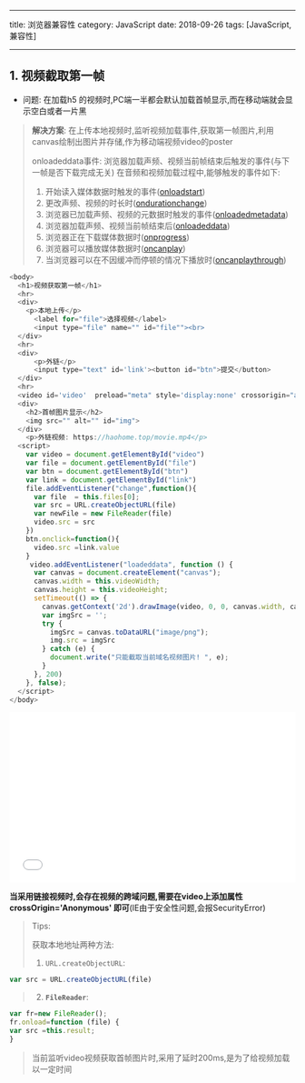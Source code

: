 -----

title: 浏览器兼容性
category: JavaScript
date: 2018-09-26
tags: [JavaScript,兼容性]

-----


## 1. 视频截取第一帧

- 问题: 在加载h5 的视频时,PC端一半都会默认加载首帧显示,而在移动端就会显示空白或者一片黑

> **解决方案**: 在上传本地视频时,监听视频加载事件,获取第一帧图片,利用canvas绘制出图片并存储,作为移动端视频video的poster
>
> onloadeddata事件:  浏览器加载声频、视频当前帧结束后触发的事件(与下一帧是否下载完成无关)
> 在音频和视频加载过程中,能够触发的事件如下:
>
> 1. 开始读入媒体数据时触发的事件([onloadstart](http://www.webkkl.com/api-v/onloadstart.php))
> 2. 更改声频、视频的时长时([ondurationchange](http://www.webkkl.com/api-v/ondurationchange.php))
> 3. 浏览器已加载声频、视频的元数据时触发的事件([onloadedmetadata](http://www.webkkl.com/api-v/onloadedmetadata.php))
> 4. 浏览器加载声频、视频当前帧结束后([onloadeddata](http://www.webkkl.com/api-v/onloadeddata.php))
> 5. 浏览器正在下载媒体数据时([onprogress](http://www.webkkl.com/api-v/onprogress.php))
> 6. 浏览器可以播放媒体数据时([oncanplay](http://www.webkkl.com/api-v/oncanplay.php))
> 7. 当浏览器可以在不因缓冲而停顿的情况下播放时([oncanplaythrough](http://www.webkkl.com/api-v/oncanplaythrough.php))
>

<!-- more -->

```javascript
<body>
  <h1>视频获取第一帧</h1>
  <hr>
  <div>
    <p>本地上传</p>
      <label for="file">选择视频</label> 
      <input type="file" name="" id="file""><br>
  </div>
  <hr>
  <div>
      <p>外链</p>
      <input type="text" id='link'><button id="btn">提交</button>
  </div>
  <hr>
  <video id='video'  preload="meta" style='display:none' crossorigin="anonymous"></video>
  <div>
    <h2>首帧图片显示</h2>
    <img src="" alt="" id="img">
  </div>
	<p>外链视频: https://haohome.top/movie.mp4</p>
  <script>
    var video = document.getElementById("video")
    var file = document.getElementById("file")
    var btn = document.getElementById("btn")
    var link = document.getElementById("link")
    file.addEventListener("change",function(){
      var file  = this.files[0];
      var src = URL.createObjectURL(file)
      var newFile = new FileReader(file)
      video.src = src
    })
    btn.onclick=function(){
      video.src =link.value
    }
     video.addEventListener("loadeddata", function () {
      var canvas = document.createElement("canvas");
      canvas.width = this.videoWidth;
      canvas.height = this.videoHeight;
      setTimeout(() => {
        canvas.getContext('2d').drawImage(video, 0, 0, canvas.width, canvas.height);
        var imgSrc = '';
        try {
          imgSrc = canvas.toDataURL("image/png");
          img.src = imgSrc
        } catch (e) {
          document.write("只能截取当前域名视频图片! ", e);
        }
      }, 200)
    }, false);
  </script>
</body>
```

<iframe width="100%" height="300" src="//jsrun.net/PqhKp/embedded/all/light/" allowfullscreen="allowfullscreen" frameborder="0"></iframe>

**当采用链接视频时,会存在视频的跨域问题,需要在video上添加属性crossOrigin='Anonymous' 即可**(IE由于安全性问题,会报SecurityError)

> Tips:
>
> 获取本地地址两种方法:
>
> 1. `URL.createObjectURL`: 
>
```JavaScript
var src = URL.createObjectURL(file)
```
>
> 2. **`FileReader`**:
>
```JavaScript
var fr=new FileReader();
fr.onload=function (file) {
var src =this.result;
}
```
>    当前监听video视频获取首帧图片时,采用了延时200ms,是为了给视频加载以一定时间
>
